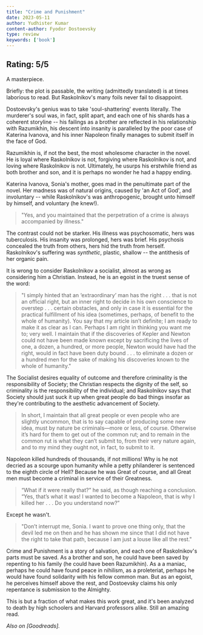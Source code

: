 ```yaml
---
title: "Crime and Punishment"
date: 2023-05-11
author: Yudhister Kumar
content-author: Fyodor Dostoevsky
type: review
keywords: ['book']
---
```


## Rating: **5/5**

A masterpiece. 

Briefly: the plot is passable, the writing (admittedly translated) is at times laborious to read. But Raskolnikov's many foils never fail to disappoint. 

Dostoevsky's genius was to take 'soul-shattering' events literally. The murderer's soul was, in fact, split apart, and each one of his shards has a coherent storyline -- his failings as a brother are reflected in his relationship with Razumikhin, his descent into insanity is paralleled by the poor case of Katerina Ivanova, and his inner Napoleon finally manages to submit itself in the face of God. 

Razumikhin is, if not the best, the most wholesome character in the novel. He is loyal where Raskolnikov is not, forgiving where Raskolnikov is not, and loving where Raskolnikov is not. Ultimately, he usurps his erstwhile friend as both brother and son, and it is perhaps no wonder he had a happy ending. 

Katerina Ivanova, Sonia's mother, goes mad in the penultimate part of the novel. Her madness was of natural origins, caused by 'an Act of God', and involuntary -- while Raskolnikov's was anthropogenic, brought unto himself by himself, and voluntary (he knew!). 

> "Yes, and you maintained that the perpetration of a crime is always accompanied by illness." 

The contrast could not be starker. His illness was psychosomatic, hers was tuberculosis. His insanity was prolonged, hers was brief. His psychosis concealed the truth from others, hers hid the truth from herself. Raskolnikov's suffering was *synthetic*, plastic, shallow -- the antithesis of her organic pain.

It is wrong to consider Raskolnikov a socialist, almost as wrong as considering him a Christian. Instead, he is an egoist in the truest sense of the word:

> "I simply hinted that an ‘extraordinary’ man has the right . . . that is not an official right, but an inner right to decide in his own conscience to overstep . . . certain obstacles, and only in case it is essential for the practical fulfillment of his idea (sometimes, perhaps, of benefit to the whole of humanity). You say that my article isn’t definite; I am ready to make it as clear as I can. Perhaps I am right in thinking you want me to; very well. I maintain that if the discoveries of Kepler and Newton could not have been made known except by sacrificing the lives of one, a dozen, a hundred, or more people, Newton would have had the right, would in fact have been duty bound . . . to eliminate a dozen or a hundred men for the sake of making his discoveries known to the whole of humanity."

The Socialist desires equality of outcome and therefore criminality is the responsibility of Society; the Christian respects the dignity of the self, so criminality is the responsibility of the individual; and Raskolnikov says that Society should just suck it up when great people do bad things insofar as they're contributing to the aesthetic advancement of Society. 

> In short, I maintain that all great people or even people who are slightly uncommon, that is to say capable of producing some new idea, must by nature be criminals—more or less, of course. Otherwise it’s hard for them to get out of the common rut; and to remain in the common rut is what they can’t submit to, from their very nature again, and to my mind they ought not, in fact, to submit to it.

Napoleon killed hundreds of thousands, if not millions! Why is he not decried as a scourge upon humanity while a petty philanderer is sentenced to the eighth circle of Hell? Because he was Great of course, and all Great men must become a criminal in service of their Greatness. 

> “What if it were really that?” he said, as though reaching a conclusion. “Yes, that’s what it was! I wanted to become a Napoleon, that is why I killed her . . . Do you understand now?”

Except he wasn't.

> "Don’t interrupt me, Sonia. I want to prove one thing only, that the devil led me on then and he has shown me since that I did not have the right to take that path, because I am just a louse like all the rest."

Crime and Punishment is a story of salvation, and each one of Raskolnikov's parts must be saved. As a brother and son, he could have been saved by repenting to his family (he could have been Razumikhin). As a a maniac, perhaps he could have found peace in nihilism, as a proleteriat, perhaps he would have found solidarity with his fellow common man. But as an egoist, he perceives himself above the rest, and Dostoevsky claims his only repentance is submission to the Almighty.

This is but a fraction of what makes this work great, and it's been analyzed to death by high schoolers and Harvard professors alike. Still an amazing read.

*Also on [Goodreads].*


